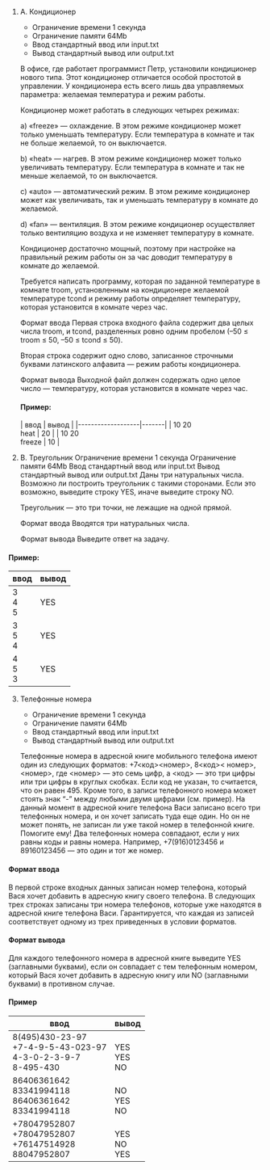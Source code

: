 1) A. Кондиционер
    * Ограничение времени 1 секунда
    * Ограничение памяти 64Mb
    * Ввод стандартный ввод или input.txt
    * Вывод стандартный вывод или output.txt

   В офисе, где работает программист Петр, установили кондиционер нового типа. Этот кондиционер отличается особой
   простотой в управлении. У кондиционера есть всего лишь два управляемых параметра: желаемая температура и режим
   работы.

   Кондиционер может работать в следующих четырех режимах:

   a) «freeze» — охлаждение. В этом режиме кондиционер может только уменьшать температуру. Если температура в комнате и
   так не
   больше желаемой, то он выключается.

   b) «heat» — нагрев. В этом режиме кондиционер может только увеличивать температуру. Если температура в комнате и так
   не
   меньше желаемой, то он выключается.

   c) «auto» — автоматический режим. В этом режиме кондиционер может как увеличивать, так и уменьшать температуру в
   комнате до
   желаемой.

   d) «fan» — вентиляция. В этом режиме кондиционер осуществляет только вентиляцию воздуха и не изменяет температуру в
   комнате.

   Кондиционер достаточно мощный, поэтому при настройке на правильный режим работы он за час доводит температуру в
   комнате
   до желаемой.

   Требуется написать программу, которая по заданной температуре в комнате troom, установленным на кондиционере желаемой
   температуре tcond и режиму работы определяет температуру, которая установится в комнате через час.

   Формат ввода
   Первая строка входного файла содержит два целых числа troom, и tcond, разделенных ровно одним пробелом (–50 ≤ troom ≤
   50, –50 ≤ tcond ≤ 50).

   Вторая строка содержит одно слово, записанное строчными буквами латинского алфавита — режим работы кондиционера.

   Формат вывода
   Выходной файл должен содержать одно целое число — температуру, которая установится в комнате через час.

   #### Пример:

   | ввод              | вывод |
            |-------------------|-------|
   | 10 20 <br/>heat   | 20    |
   | 10 20 <br/>freeze | 10    |

2) B. Треугольник
   Ограничение времени 1 секунда
   Ограничение памяти 64Mb
   Ввод стандартный ввод или input.txt
   Вывод стандартный вывод или output.txt
   Даны три натуральных числа. Возможно ли построить треугольник с такими сторонами. Если это возможно, выведите строку
   YES, иначе выведите строку NO.

   Треугольник — это три точки, не лежащие на одной прямой.

   Формат ввода
   Вводятся три натуральных числа.

   Формат вывода
   Выведите ответ на задачу.

#### Пример:

| ввод            | вывод |
|-----------------|-------|
| 3 <br/>4 <br/>5 | YES   |
| 3 <br/>5 <br/>4 | YES   |
| 4 <br/>5 <br/>3 | YES   |

3) Телефонные номера
    * Ограничение времени 1 секунда
    * Ограничение памяти 64Mb
    * Ввод стандартный ввод или input.txt
    * Вывод стандартный вывод или output.txt

   Телефонные номера в адресной книге мобильного телефона имеют один из следующих форматов: +7<код><номер>, 8<код><
   номер>, <номер>, где <номер> — это семь цифр, а <код> — это три цифры или три цифры в круглых скобках. Если код не
   указан, то считается, что он равен 495. Кроме того, в записи телефонного номера может стоять знак “-” между любыми
   двумя цифрами (см. пример). На данный момент в адресной книге телефона Васи записано всего три телефонных номера, и
   он хочет записать туда еще один. Но он не может понять, не записан ли уже такой номер в телефонной книге. Помогите
   ему! Два телефонных номера совпадают, если у них равны коды и равны номера. Например, +7(916)0123456 и 89160123456 —
   это один и тот же номер.

#### Формат ввода

В первой строке входных данных записан номер телефона, который Вася хочет добавить в адресную книгу своего телефона. В
следующих трех строках записаны три номера телефонов, которые уже находятся в адресной книге телефона Васи.
Гарантируется, что каждая из записей соответствует одному из трех приведенных в условии форматов.

#### Формат вывода

Для каждого телефонного номера в адресной книге выведите YES (заглавными буквами), если он совпадает с тем телефонным
номером, который Вася хочет добавить в адресную книгу или NO (заглавными буквами) в противном случае.

#### Пример 

| ввод                                                                      | вывод                |
|---------------------------------------------------------------------------|----------------------|
| 8(495)430-23-97<br/> +7-4-9-5-43-023-97<br/> 4-3-0-2-3-9-7 <br/>8-495-430 | <br/>YES<br/> YES<br/> NO |
| 86406361642<br/> 83341994118 <br/>86406361642<br/> 83341994118            | <br/>NO<br/> YES<br/> NO  |
| +78047952807<br/> +78047952807<br/> +76147514928 <br/>88047952807         | <br/>YES<br/> NO <br/>YES |


